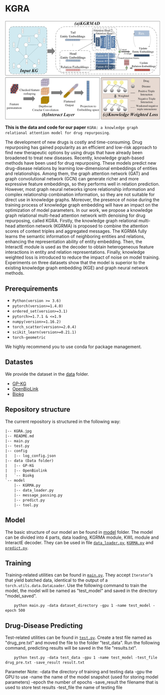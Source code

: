 # KGRA

![ ](KGRA.jpg)

**This is the data and code for our paper** `KGRA: a knowledge graph relational attention model for drug repurposing`.

The development of new drugs is costly and time-consuming. Drug repurposing has gained popularity as an efficient and low-risk approach to find new therapeutic options by using drugs that have already been broadened to treat new diseases. Recently, knowledge graph-based methods have been used for drug repurposing. These models predict new drug-disease relations by learning low-dimensional embeddings of entities and relationships. Among them, the graph attention network (GAT) and graph convolutional network (GCN) can generate richer and more expressive feature embeddings, so they performs well in relation prediction. However, most graph neural networks ignore relationship information and complex relationship combination information, so they are not suitable for direct use in knowledge graphs. Moreover, the presence of noise during the training process of knowledge graph embedding will have an impact on the optimization of model parameters. In our work, we propose a knowledge graph relational multi-head attention network with denoising for drug repurposing, called KGRA. Firstly, the knowledge graph relational multi-head attention network (KGRMA) is proposed to combine the attention scores of context triples and aggregated messages. The KGRMA fully learns the semantic information of neighboring entities and relations, enhancing the representation ability of entity embedding. Then, the InteractE module is used as the decoder to obtain heterogeneous feature interactions in entity and relation representations. Finally, knowledge weighted loss is introduced to reduce the impact of noise on model training. Experiments on three datasets show that the model is superior to the existing knowledge graph embedding (KGE) and graph neural network methods.

## Prerequirements
* `Python(version >= 3.6)`
* `pytorch(version>=1.4.0)`
*  `ordered_set(version>=3.1)`
* `pytorch>=1.7.1 & <=1.9`
* `numpy(version>=1.16.2)`
* `torch_scatter(version>=2.0.4)`
* `scikit_learn(version>=0.21.1)`
* `torch-geometric`
  
We highly recommend you to use conda for package management.

## Datastes

We provide the dataset in the [data](data/) folder.

- [GP-KG](data/GP-KG/)
- [OpenBioLink](data/OpenBioLink/)
- [Biokg](data/Biokg/)

## Repository structure

The current repository is structured in the following way:
```
|-- KGRA.jpg
|-- README.md
|-- main.py
|-- test.py
|-- config
|   |-- log_config.json
|-- data (Data folder)
|   |-- GP-KG
|   |-- OpenBiolink
|   `-- Biokg
`-- model
    |-- KGRMA.py
    |-- data_loader.py
    |-- message_passing.py
    |-- predict.py
    |-- tool.py
```

## Model

The basic structure of our model an be found in [model](model/) folder.
The model can be divided into 4 parts, data loading, KGRMA module, KWL module and InteractE decoder. They can be used in file [`data_loader.py`](model/data_loader.py), [`KGRMA.py`](model/KGRMA.py) and [`predict.py`](model/predict.py).

## Training
Training-related utilities can be found in [`main.py`](main.py). They accept `Iterator`'s that yield batched data,
identical to the output of a `torch.utils.data.DataLoader`. Use the following command to train the model, the model will be named as "test_model" and saved in the directory "model_saved".
```
    python main.py -data dataset_directory -gpu 1 -name test_model -epoch 500
```

## Drug-Disease Predicting
Test-related utilities can be found in [`test.py`](test.py). Create a test file named as "drug_pre.txt" and moved the file to the folder "test_data". Run the following command, predicting results will be saved in the file "results.txt".
```
    python test.py -data test_data -gpu 1 -name test_model -test_file drug_pre.txt -save_result result.txt
```

Parameter Note:
-data the directory of training and testing data
-gpu the GPU to use
-name the name of the model snapshot (used for storing model parameters)
-epoch the number of epochs
-save_result the filename that is used to store test results
-test_file the name of testing file


